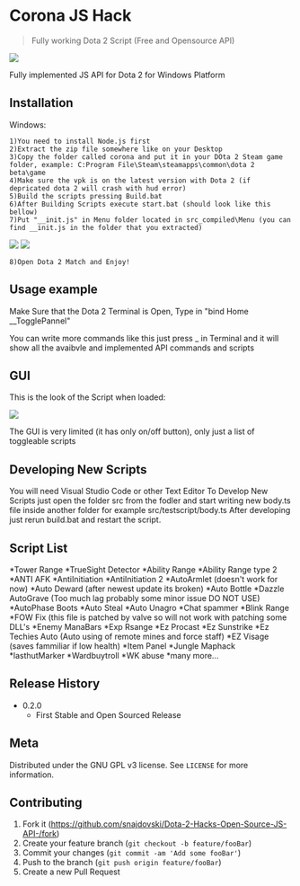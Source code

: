 # Corona JS Hack
> Fully working Dota 2 Script (Free and Opensource API)
<img src="https://i.imgur.com/9Lgj8AF.png">

Fully implemented JS API for Dota 2 for Windows Platform


## Installation

Windows:

```
1)You need to install Node.js first
2)Extract the zip file somewhere like on your Desktop
3)Copy the folder called corona and put it in your DOta 2 Steam game folder, example: C:Program File\Steam\steamapps\common\dota 2 beta\game
4)Make sure the vpk is on the latest version with Dota 2 (if depricated dota 2 will crash with hud error)
5)Build the scripts pressing Build.bat
6)After Building Scripts execute start.bat (should look like this bellow)
7)Put "__init.js" in Menu folder located in src_compiled\Menu (you can find __init.js in the folder that you extracted)
```

<img src="https://i.imgur.com/0uXViww.png">
<img src="https://i.imgur.com/siQyYnT.png">

```
8)Open Dota 2 Match and Enjoy!
```
## Usage example

Make Sure that the Dota 2 Terminal is Open, Type in "bind Home __TogglePannel"

You can write more commands like this just press _ in Terminal and it will show all the avaibvle and implemented API commands and scripts

## GUI
This is the look of the Script when loaded:

<img src="https://i.imgur.com/5c5tRx0.png">


The GUI is very limited (it has only on/off button), only just a list of toggleable scripts

## Developing New Scripts
You will need Visual Studio Code or other Text Editor
To Develop New Scripts just open the folder src from the fodler and start writing new body.ts file inside
another folder for example src/testscript/body.ts
After developing just rerun build.bat
and restart the script.
## Script List
*Tower Range
*TrueSight Detector
*Ability Range
*Ability Range type 2
*ANTI AFK
*AntiInitiation
*AntiInitiation 2
*AutoArmlet (doesn't work for now)
*Auto Deward (after newest update its broken)
*Auto Bottle
*Dazzle AutoGrave (Too much lag probably some minor issue DO NOT USE)
*AutoPhase Boots
*Auto Steal
*Auto Unagro
*Chat spammer
*Blink Range
*FOW Fix (this file is patched by valve so will not work with patching some DLL's
*Enemy ManaBars
*Exp Rsange
*Ez Procast
*Ez Sunstrike
*Ez Techies Auto (Auto using of remote mines and force staff)
*EZ Visage (saves fammiliar if low health)
*Item Panel
*Jungle Maphack
*lasthutMarker
*Wardbuytroll
*WK abuse
*many more...



## Release History

* 0.2.0
    * First Stable and Open Sourced Release

## Meta


Distributed under the GNU GPL v3 license. See ``LICENSE`` for more information.


## Contributing

1. Fork it (<https://github.com/snajdovski/Dota-2-Hacks-Open-Source-JS-API-/fork>)
2. Create your feature branch (`git checkout -b feature/fooBar`)
3. Commit your changes (`git commit -am 'Add some fooBar'`)
4. Push to the branch (`git push origin feature/fooBar`)
5. Create a new Pull Request


